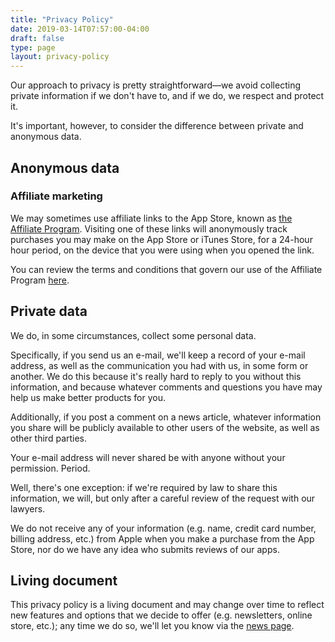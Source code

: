 ```yaml
---
title: "Privacy Policy"
date: 2019-03-14T07:57:00-04:00
draft: false
type: page
layout: privacy-policy
---
```


Our approach to privacy is pretty straightforward—we avoid collecting private information if we don't have to, and if we do, we respect and protect it.

It's important, however, to consider the difference between private and anonymous data.

## Anonymous data

### Affiliate marketing

We may sometimes use affiliate links to the App Store, known as [the Affiliate Program](http://www.apple.com/itunes/affiliates/resources/documentation/faq_en.html). Visiting one of these links will anonymously track purchases you may make on the App Store or iTunes Store, for a 24-hour hour period, on the device that you were using when you opened the link.

You can review the terms and conditions that govern our use of the Affiliate Program [here](http://www.performancehorizon.com/docs/itunes/terms/en.pdf).

## Private data

We do, in some circumstances, collect some personal data.

Specifically, if you send us an e-mail, we'll keep a record of your e-mail address, as well as the communication you had with us, in some form or another. We do this because it's really hard to reply to you without this information, and because whatever comments and questions you have may help us make better products for you.

Additionally, if you post a comment on a news article, whatever information you share will be publicly available to other users of the website, as well as other third parties.

Your e-mail address will never shared be with anyone without your permission. Period.

Well, there's one exception: if we're required by law to share this information, we will, but only after a careful review of the request with our lawyers.

We do not receive any of your information (e.g. name, credit card number, billing address, etc.) from Apple when you make a purchase from the App Store, nor do we have any idea who submits reviews of our apps.

## Living document

This privacy policy is a living document and may change over time to reflect new features and options that we decide to offer (e.g. newsletters, online store, etc.); any time we do so, we'll let you know via the [news page](http://www.droppedbits.com/news/).